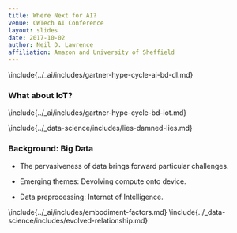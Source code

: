```yaml
---
title: Where Next for AI?
venue: CWTech AI Conference
layout: slides
date: 2017-10-02
author: Neil D. Lawrence
affiliation: Amazon and University of Sheffield
---
```


\include{../_ai/includes/gartner-hype-cycle-ai-bd-dl.md}

### What about IoT?

\include{../_ai/includes/gartner-hype-cycle-bd-iot.md}

\include{../_data-science/includes/lies-damned-lies.md}


### Background: Big Data

* The pervasiveness of data brings forward particular challenges.

* Emerging themes: Devolving compute onto device. 

* Data preprocessing: Internet of Intelligence.

\include{../_ai/includes/embodiment-factors.md}
\include{../_data-science/includes/evolved-relationship.md}

